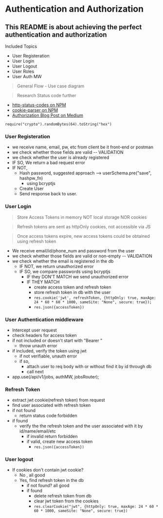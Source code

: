 # Authentication and Authorization

## This README is about achieving the perfect authentication and authorization

Included Topics

- User Registeration
- User Login
- User Logout
- User Roles
- User Auth MW

> General Flow - Use case diagram

> Research Status code further

- [http-status-codes on NPM](https://www.npmjs.com/package/http-status-codes)
- [cookie-parser on NPM](https://www.npmjs.com/package/cookie-parser)
- [Authorization Blog Post on Medium](https://pandaquests.medium.com/advanced-techniques-for-secure-authentication-and-authorization-in-node-js-applications-446e55cd18d)

`require("crypto").randomBytes(64).toString("hex")`

### User Registeration

- we receive name, email, pw, etc from client be it front-end or postman
- we check whether those fields are valid -- VALIDATION
- we check whether the user is already registered
- IF SO, We return a bad request error
- IF NOT,
  - Hash password, suggested approach --> userSchema.pre("save", hashpw_fn)
    - using bcryptjs
  - Create User
  - Send response back to user.

### User Login

> Store Access Tokens in memory NOT local storage NOR cookies

> Refresh tokens are sent as httpOnly cookies, not accessible via JS

> Once access tokens expire, new access tokens could be obtained using refresh token

- We receive email/id/phone_num and password from the user
- we check whether those fields are valid or non-empty -- VALIDATION
- we check whether the email is registered in the db
  - IF NOT, we return unauthorized error
  - IF SO, we compare passwords using bcryptjs
    - IF they DON'T MATCH we send unauthorized error
    - IF THEY MATCH
      - create access token and refresh token
      - store refresh token in db with the user
      - `res.cookie('jwt', refreshToken, {httpOnly: true, maxAge: 24 * 60 * 60 * 1000, sameSite: "None", secure: true});`
      - `res.json({accessToken})`

### User Authentication middleware

- Intercept user request
- check headers for access token
- if not included or doesn't start with "Bearer "
  - throw unauth error
- if included, verify the token using jwt
  - if not verifiable, unauth error
  - if so,
    - attach user to req body with or without find it by id through db
    - call next
- app.use(/api/v1/jobs, authMW, jobsRouter);

### Refresh Token

- extract jwt cookie(refresh token) from request
- find user associated with refresh token
- if not found
  - return status code forbidden
- if found
  - verify the the refresh token and the user associated with it by id/name/email/etc
    - if invalid return forbidden
    - if valid, create new access token
      - `res.json({accessToken})`

### User logout

- If cookies don't contain jwt cookie?
  - No , all good
  - Yes, find refresh token in the db
    - if not found? all good
    - if found
      - delete refresh token from db
      - clear jwt token from the cookies
      - `res.clearCookie("jwt", {httpOnly: true, maxAge: 24 * 60 * 60 * 1000, sameSite: "None", secure: true})`
